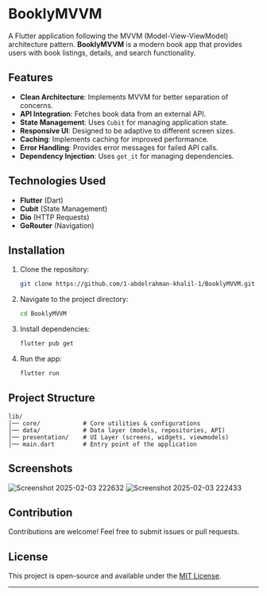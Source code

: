 # BooklyMVVM

A Flutter application following the MVVM (Model-View-ViewModel) architecture pattern. **BooklyMVVM** is a modern book app that provides users with book listings, details, and search functionality.

## Features

- **Clean Architecture**: Implements MVVM for better separation of concerns.
- **API Integration**: Fetches book data from an external API.
- **State Management**: Uses `Cubit` for managing application state.
- **Responsive UI**: Designed to be adaptive to different screen sizes.
- **Caching**: Implements caching for improved performance.
- **Error Handling**: Provides error messages for failed API calls.
- **Dependency Injection**: Uses `get_it` for managing dependencies.
## Technologies Used

- **Flutter** (Dart)
- **Cubit** (State Management)
- **Dio** (HTTP Requests)
- **GoRouter** (Navigation)

## Installation

1. Clone the repository:
   ```sh
   git clone https://github.com/1-abdelrahman-khalil-1/BooklyMVVM.git
   ```
2. Navigate to the project directory:
   ```sh
   cd BooklyMVVM
   ```
3. Install dependencies:
   ```sh
   flutter pub get
   ```
4. Run the app:
   ```sh
   flutter run
   ```

## Project Structure

```
lib/
│── core/            # Core utilities & configurations
│── data/            # Data layer (models, repositories, API)
│── presentation/    # UI Layer (screens, widgets, viewmodels)
│── main.dart        # Entry point of the application
```

## Screenshots

![Screenshot 2025-02-03 222632](https://github.com/user-attachments/assets/32dcd8c8-e1cf-4262-9a75-c2142f5f0f89)
![Screenshot 2025-02-03 222433](https://github.com/user-attachments/assets/40c87650-2283-49c9-a860-c67b5a2d66ce)

## Contribution

Contributions are welcome! Feel free to submit issues or pull requests.

## License

This project is open-source and available under the [MIT License](LICENSE).

---
